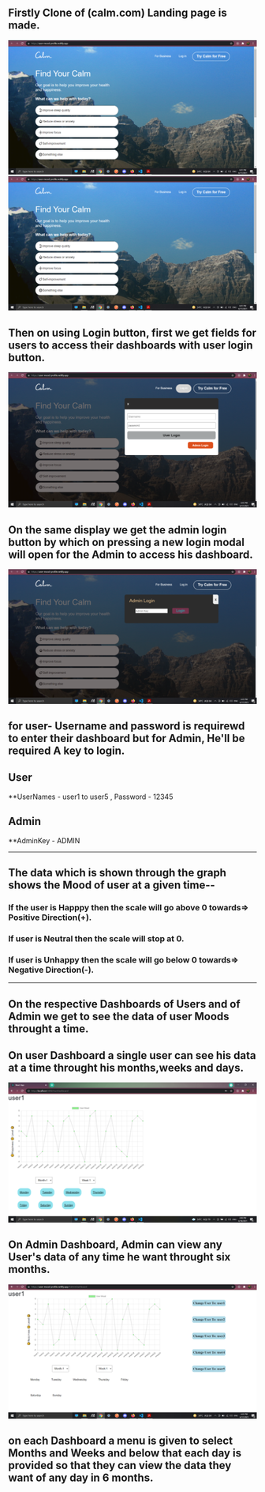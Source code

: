 ## Firstly Clone of (calm.com) Landing page is made.

![](Final_UI/image1.png)
![](Final_UI/image1.png)
## Then on using Login button, first we get fields for users to access their dashboards with user login button.

![](Final_UI/image2.png)

## On the same display we get the admin login button by which on pressing a new login modal will open for the Admin to access his dashboard.

![](Final_UI/image3.png)

## for user- Username and password is requirewd to enter their dashboard but for Admin, He'll be required A key to login.

## User
**UserNames - user1 to user5 , Password - 12345


## Admin 
**AdminKey -  ADMIN

-------------------------------------------------------------------------------------------------------------------------------------------------------------------
## The data which is shown through the graph shows the Mood of user at a given time--
### If the user is Happpy then the scale will go above 0 towards=> Positive Direction(+).
### If user is Neutral then the scale will stop at 0. 
### If user is Unhappy then the scale will go below 0 towards=> Negative Direction(-).
--------------------------------------------------------------------------------------------------------------------------------------------------------------------

## On the respective Dashboards of Users and of Admin we get to see the data of user Moods throught a time.

## On user Dashboard a single user can see his data at a time throught his months,weeks and days.

![](Final_UI/image5.png)

## On Admin Dashboard, Admin can view any User's data of any time he want throught six months.

![](Final_UI/image4.png)

## on each Dashboard a menu is given to select Months and Weeks and below that each day is provided so that they can view the data they want of any day in 6 months.
